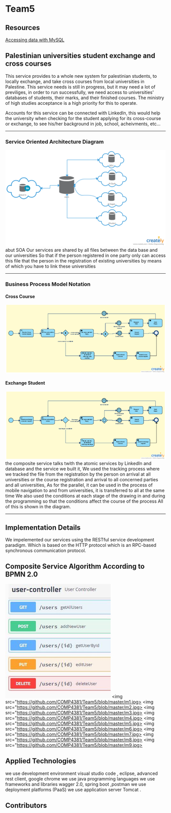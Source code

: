
# Team5

## Resources

<a href="https://spring.io/guides/gs/accessing-data-mysql/">Accessing data with MySQL</a>

## Palestinian universities student exchange and cross courses

This service provides to a whole new system for palestinian students, to locally exchange, and take cross courses from local universities in Palestine.
 This service needs is still in progress, but it may need a lot of previliges, in order to run successfully, we need access to universities' databases of students, their marks, and their finished courses. The ministry of high studies acceptance is a high priority for this to operate.

Accounts for this service can be connected with LinkedIn, this would help the university when checking for the student applying for its cross-course or exchange, to see his/her background in job, school, acheivments, etc...

---

### Service Oriented Architecture Diagram

<img src="assets/soa-diagram.png" title="soa"/>
 abut SOA  Our services are shared by all files between the data base and our universities
 So that if the person registered in one party only can access this file that the person in the registration of existing 
 universities by means of which you have to link these universities

---

### Business Process Model Notation

#### Cross Course

<img src="assets/bpmn-cross-course.png" title="bpmn2.0"/>

#### Exchange Student

<img src="assets/bpmn-exchange-student.png" title="bpmn 2.0"/>
the composite service talks twith the atomic services by LinkedIn and database and the service we built it,
We used the tracking process where we tracked the file from the registration by the person on arrival at all universities 
or the course registration and arrival to all concerned parties and all universities,
As for the parallel, it can be used in the process of mobile navigation to and from universities, 
it is transferred to all at the same time
We also used the conditions at each stage of the drawing in and during 
the programming so that the conditions affect the course of the process
All of this is shown in the diagram.

---
## Implementation Details
We impelemented our services using the RESTful service development paradigm. Which is based on the HTTP protocol which is an RPC-based synchronous communication protocol.

## Composite Service Algorithm According to BPMN 2.0
<img src="https://github.com/COMP4381/Team5/blob/master/mm.jpg"></img>
<img src="https://github.com/COMP4381/Team5/blob/master/m1.jpg></img>
<img src="https://github.com/COMP4381/Team5/blob/master/m2.jpg></img>
<img src="https://github.com/COMP4381/Team5/blob/master/m3.jpg></img>
<img src="https://github.com/COMP4381/Team5/blob/master/m4.jpg></img>
<img src="https://github.com/COMP4381/Team5/blob/master/m5.jpg></img>
<img src="https://github.com/COMP4381/Team5/blob/master/m6.jpg></img>
<img src="https://github.com/COMP4381/Team5/blob/master/m7.jpg></img>
<img src="https://github.com/COMP4381/Team5/blob/master/m8.jpg></img>
<img src="https://github.com/COMP4381/Team5/blob/master/m9.jpg></img>

## Applied Technologies
 we use development environment visual studio code , eclipse, advanced rest client, google chrome
 we use  java programming languages
 we use frameworks and libraries wagger 2.0, spring boot ,postman
 we use deployment platforms (PaaS)
 we use application server Tomcat .  
 
## Contributors
